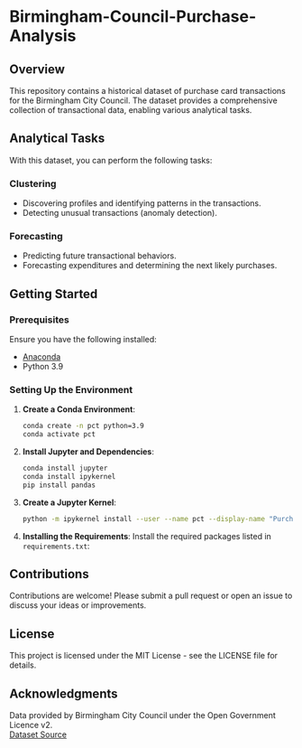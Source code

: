 # Birmingham-Council-Purchase-Analysis

## Overview
This repository contains a historical dataset of purchase card transactions for the Birmingham City Council. The dataset provides a comprehensive collection of transactional data, enabling various analytical tasks.

## Analytical Tasks
With this dataset, you can perform the following tasks:

### Clustering
- Discovering profiles and identifying patterns in the transactions.
- Detecting unusual transactions (anomaly detection).

### Forecasting
- Predicting future transactional behaviors.
- Forecasting expenditures and determining the next likely purchases.



## Getting Started

### Prerequisites
Ensure you have the following installed:
- [Anaconda](https://www.anaconda.com/products/distribution)
- Python 3.9

### Setting Up the Environment

1. **Create a Conda Environment**:
    ```bash
    conda create -n pct python=3.9
    conda activate pct
    ```

2. **Install Jupyter and Dependencies**:
    ```bash
    conda install jupyter
    conda install ipykernel
    pip install pandas
    ```

3. **Create a Jupyter Kernel**:
    ```bash
    python -m ipykernel install --user --name pct --display-name "Purchasing Card Transactions"
    ```

4. **Installing the Requirements**:
Install the required packages listed in `requirements.txt`:



## Contributions
Contributions are welcome! Please submit a pull request or open an issue to discuss your ideas or improvements.

## License
This project is licensed under the MIT License - see the LICENSE file for details.

## Acknowledgments
Data provided by Birmingham City Council under the Open Government Licence v2.  
[Dataset Source](https://www.cityobservatory.birmingham.gov.uk/@birmingham-city-council/purchase-card-transactions)